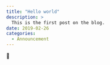 ```yaml
---
title: "Hello world"
description: >
  This is the first post on the blog.
date: 2019-02-26
categories:
  - Announcement
---
```


:wave: